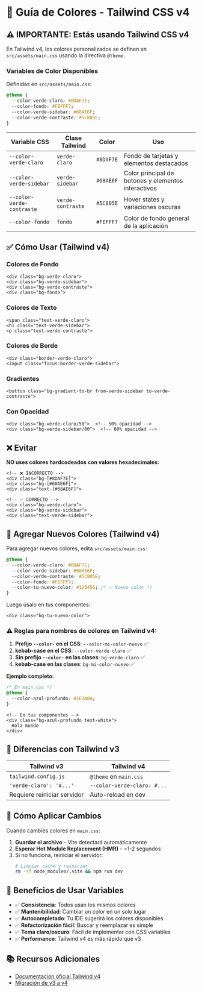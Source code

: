 # 🎨 Guía de Colores - Tailwind CSS v4

## ⚠️ IMPORTANTE: Estás usando Tailwind CSS v4

En Tailwind v4, los colores personalizados se definen en `src/assets/main.css` usando la directiva `@theme`.

### Variables de Color Disponibles

Definidas en `src/assets/main.css`:

```css
@theme {
  --color-verde-claro: #8DAF7E;
  --color-fondo: #FEFFF7;
  --color-verde-sidebar: #68AE6F;
  --color-verde-contraste: #5C805E;
}
```

| Variable CSS | Clase Tailwind | Color | Uso |
|--------------|----------------|-------|-----|
| `--color-verde-claro` | `verde-claro` | `#8DAF7E` | Fondo de tarjetas y elementos destacados |
| `--color-verde-sidebar` | `verde-sidebar` | `#68AE6F` | Color principal de botones y elementos interactivos |
| `--color-verde-contraste` | `verde-contraste` | `#5C805E` | Hover states y variaciones oscuras |
| `--color-fondo` | `fondo` | `#FEFFF7` | Color de fondo general de la aplicación |

## ✅ Cómo Usar (Tailwind v4)

### Colores de Fondo
```vue
<div class="bg-verde-claro">
<div class="bg-verde-sidebar">
<div class="bg-verde-contraste">
<div class="bg-fondo">
```

### Colores de Texto
```vue
<span class="text-verde-claro">
<h1 class="text-verde-sidebar">
<p class="text-verde-contraste">
```

### Colores de Borde
```vue
<div class="border-verde-claro">
<input class="focus:border-verde-sidebar">
```

### Gradientes
```vue
<button class="bg-gradient-to-br from-verde-sidebar to-verde-contraste">
```

### Con Opacidad
```vue
<div class="bg-verde-claro/50">  <!-- 50% opacidad -->
<div class="bg-verde-sidebar/80">  <!-- 80% opacidad -->
```

## ❌ Evitar

**NO uses colores hardcodeados con valores hexadecimales:**

```vue
<!-- ❌ INCORRECTO -->
<div class="bg-[#8DAF7E]">
<div class="bg-[#68AE6F]">
<div class="text-[#68AE6F]">

<!-- ✅ CORRECTO -->
<div class="bg-verde-claro">
<div class="bg-verde-sidebar">
<div class="text-verde-sidebar">
```

## 🔧 Agregar Nuevos Colores (Tailwind v4)

Para agregar nuevos colores, edita `src/assets/main.css`:

```css
@theme {
  --color-verde-claro: #8DAF7E;
  --color-verde-sidebar: #68AE6F;
  --color-verde-contraste: #5C805E;
  --color-fondo: #FEFFF7;
  --color-tu-nuevo-color: #123456; /* ✨ Nuevo color */
}
```

Luego úsalo en tus componentes:
```vue
<div class="bg-tu-nuevo-color">
```

### ⚠️ Reglas para nombres de colores en Tailwind v4:

1. **Prefijo `--color-` en el CSS**: `--color-mi-color-nuevo` ✅
2. **kebab-case en el CSS**: `--color-verde-claro` ✅
3. **Sin prefijo `--color-` en las clases**: `bg-verde-claro` ✅
4. **kebab-case en las clases**: `bg-mi-color-nuevo` ✅

**Ejemplo completo:**
```css
/* En main.css */
@theme {
  --color-azul-profundo: #1E3A8A;
}
```

```vue
<!-- En tus componentes -->
<div class="bg-azul-profundo text-white">
  Hola mundo
</div>
```

## 📝 Diferencias con Tailwind v3

| Tailwind v3 | Tailwind v4 |
|-------------|-------------|
| `tailwind.config.js` | `@theme` en `main.css` |
| `'verde-claro': '#...'` | `--color-verde-claro: #...` |
| Requiere reiniciar servidor | Auto-reload en dev |

## 🔄 Cómo Aplicar Cambios

Cuando cambies colores en `main.css`:

1. **Guardar el archivo** - Vite detectará automáticamente
2. **Esperar Hot Module Replacement (HMR)** - ~1-2 segundos
3. Si no funciona, reiniciar el servidor:
   ```bash
   # Limpiar caché y reiniciar
   rm -rf node_modules/.vite && npm run dev
   ```

## 🎯 Beneficios de Usar Variables

- ✅ **Consistencia**: Todos usan los mismos colores
- ✅ **Mantenibilidad**: Cambiar un color en un solo lugar
- ✅ **Autocompletado**: Tu IDE sugerirá los colores disponibles
- ✅ **Refactorización fácil**: Buscar y reemplazar es simple
- ✅ **Tema claro/oscuro**: Fácil de implementar con CSS variables
- ✅ **Performance**: Tailwind v4 es más rápido que v3

## 📚 Recursos Adicionales

- [Documentación oficial Tailwind v4](https://tailwindcss.com/docs/v4-beta)
- [Migración de v3 a v4](https://tailwindcss.com/docs/v4-beta#migrating-from-v3)
